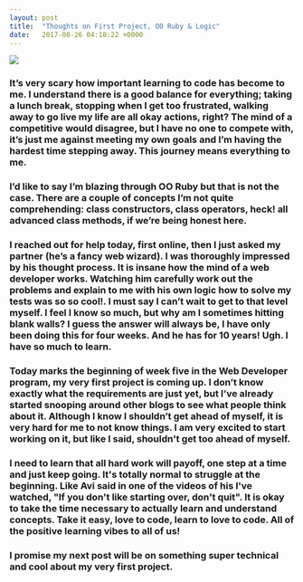 ```yaml
---
layout: post
title:  "Thoughts on First Project, OO Ruby & Logic"
date:   2017-08-26 04:18:22 +0000
---
```



![](http://imgur.com/FFHg9i4)

### It’s very scary how important learning to code has become to me. I understand there is a good balance for everything; taking a lunch break, stopping when I get too frustrated, walking away to go live my life are all okay actions, right? The mind of a competitive would disagree, but I have no one to compete with, it’s just me against meeting my own goals and I’m having the hardest time stepping away. This journey means everything to me. 

### I’d like to say I’m blazing through OO Ruby but that is not the case. There are a couple of concepts I’m not quite comprehending: class constructors, class operators, heck! all advanced class methods, if we’re being honest here. 

### I reached out for help today, first online, then I just asked my partner (he’s a fancy web wizard). I was thoroughly impressed by his thought process. It is insane how the mind of a web developer works. Watching him carefully work out the problems and explain to me with his own logic how to solve my tests was so so cool!. I must say I can’t wait to get to that level myself. I feel I know so much, but why am I sometimes hitting blank walls? I guess the answer will always be, I have only been doing this for four weeks. And he has for 10 years!  Ugh. I have so much to learn. 

### Today marks the beginning of week five in the Web Developer program, my very first project is coming up. I don’t know exactly what the requirements are just yet, but I’ve already started snooping around other blogs to see what people think about it. Although I know I shouldn’t get ahead of myself, it is very hard for me to not know things. I am very excited to start working on it, but like I said, shouldn't get too ahead of myself. 

### I need to learn that all hard work will payoff, one step at a time and just keep going. It's totally normal to struggle at the beginning. Like Avi said in one of the videos of his I've watched, "If you don't like starting over, don't quit". It is okay to take the time necessary to actually learn and understand concepts. Take it easy, love to code, learn to love to code. All of the positive learning vibes to all of us!

### I promise my next post will be on something super technical and cool about my very first project. 







